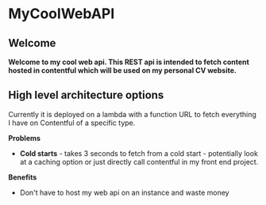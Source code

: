 # MyCoolWebAPI

## Welcome

**Welcome to my cool web api. This REST api is intended to fetch content hosted in contentful which will be used on my personal CV website.**

## High level architecture options

Currently it is deployed on a lambda with a function URL to fetch everything I have on Contentful of a specific type.

**Problems**
- **Cold starts** - takes 3 seconds to fetch from a cold start - potentially look at a caching option or just directly call contentful in my front end project.

**Benefits**
- Don't have to host my web api on an instance and waste money
